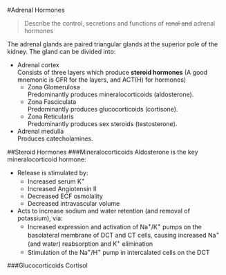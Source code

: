 #Adrenal Hormones
> Describe the control, secretions and functions of ~~renal and~~ adrenal hormones

The adrenal glands are paired triangular glands at the superior pole of the kidney. The gland can be divided into:
* Adrenal cortex  
Consists of three layers which produce **steroid hormones** (A good mnemonic is GFR for the layers, and ACT(H) for hormones)
    * Zona Glomerulosa  
    Predominantly produces mineralocorticoids (aldosterone).
    * Zona Fasciculata  
    Predominantly produces glucocorticoids (cortisone).
    * Zona Reticularis  
    Predominantly produces sex steroids (testosterone).
* Adrenal medulla  
Produces catecholamines.

##Steroid Hormones
###Mineralocorticoids
Aldosterone is the key mineralocorticoid hormone:
* Release is stimulated by:
    * Increased serum K<sup>+</sup>
    * Increased Angiotensin II
    * Decreased ECF osmolality
    * Decreased intravascular volume
* Acts to increase sodium and water retention (and removal of potassium), via:
    * Increased expression and activation of Na<sup>+</sup>/K<sup>+</sup> pumps on the basolateral membrane of DCT and CT cells, causing increased Na<sup>+</sup> (and water) reabsorption and K<sup>+</sup> elimination
    * Stimulation of the Na<sup>+</sup>/H<sup>+</sup> pump in intercalated cells on the DCT

###Glucocorticoids
Cortisol